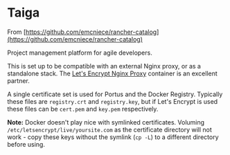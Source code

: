 <h1>Taiga </h1>

From [https://github.com/emcniece/rancher-catalog](https://github.com/emcniece/rancher-catalog)

Project management platform for agile developers.

This is set up to be compatible with an external Nginx proxy, or as a standalone stack. The [Let's Encrypt Nginx Proxy](https://github.com/emcniece/rancher-catalog/tree/master/templates/letsencrypt-nginx-proxy/0) container is an excellent partner.

A single certificate set is used for Portus and the Docker Registry. Typically these files are `registry.crt` and `registry.key`, but if Let's Encrypt is used these files can be `cert.pem` and `key.pem` respectively.

<strong>Note:</strong> Docker doesn't play nice with symlinked certificates. Voluming `/etc/letsencrypt/live/yoursite.com` as the certificate directory will not work - copy these keys without the symlink (`cp -L`) to a different directory before using.
